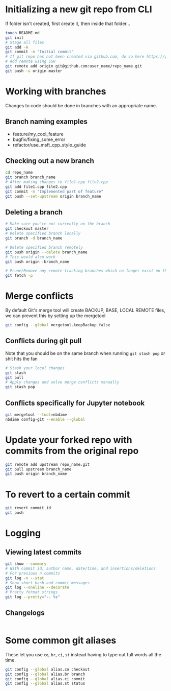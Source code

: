 # Initializing a new git repo from CLI
If folder isn't created, first create it, then inside that folder...

```bash
touch README.md
git init
# Stage all files
git add -A
git commit -m "Initial commit"
# If git repo has not been created via github.com, do so here https://github.com/new
# Add remote using SSH
git remote add origin git@github.com:user_name/repo_name.git
git push -u origin master
```



# Working with branches
Changes to code should be done in branches with an appropriate name.

## Branch naming examples
- feature/my_cool_feature
- bugfix/fixing_some_error
- refactor/use_msft_cpp_style_guide

## Checking out a new branch
```bash
cd repo_name
git branch branch_name
# After making changes to file1.cpp file2.cpp
git add file1.cpp file2.cpp
git commit -m "Implemented part of feature"
git push --set-upstream origin branch_name
```

## Deleting a branch
```bash
# Make sure you're not currently on the branch
git checkout master
# Delete specified branch locally
git branch -d branch_name

# Delete specified branch remotely
git push origin --delete branch_name
# This would also work
git push origin :branch_name

# Prune/Remove any remote-tracking branches which no longer exist on the remote.
git fetch -p
```



# Merge conflicts
By default Git's merge tool will create BACKUP, BASE, LOCAL REMOTE files, we can prevent this by setting up the mergetool
```bash
git config --global mergetool.keepBackup false
```

## Conflicts during git pull
Note that you should be on the same branch when running `git stash pop` or shit hits the fan
```bash
# Stash your local changes
git stash
git pull
# Apply changes and solve merge conflicts manually
git stash pop
```

## Conflicts specifically for Jupyter notebook
```bash
git mergetool --tool=nbdime
nbdime config-git --enable --global
```



# Update your forked repo with commits from the original repo
```bash
git remote add upstream repo_name.git
git pull upstream branch_name
git push origin branch_name
```



# To revert to a certain commit
```bash
git revert commit_id
git push
```



# Logging

## Viewing latest commits
```bash
git show --summary
# With commit id, author name, date/time, and insertions/deletions
# For previous n commits
git log -n --stat
# Show short hash and commit messages
git log --oneline --decorate
# Pretty format strings
git log --pretty="-- %s"
```

## Changelogs
```bash

```



# Some common git aliases
These let you use `co`, `br`, `ci`, `st` instead having to type out full words all the time.
```bash
git config --global alias.co checkout
git config --global alias.br branch
git config --global alias.ci commit
git config --global alias.st status
```